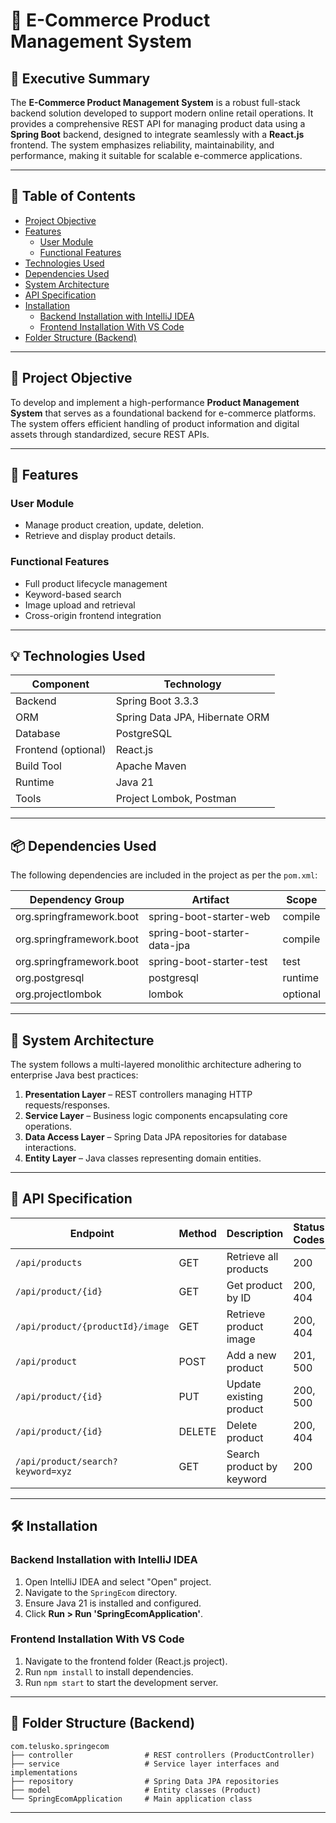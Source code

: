 # 🛒 E-Commerce Product Management System

## 📘 Executive Summary
The **E-Commerce Product Management System** is a robust full-stack backend solution developed to support modern online retail operations. It provides a comprehensive REST API for managing product data using a **Spring Boot** backend, designed to integrate seamlessly with a **React.js** frontend. The system emphasizes reliability, maintainability, and performance, making it suitable for scalable e-commerce applications.

---

## 📑 Table of Contents
- [Project Objective](#project-objective)
- [Features](#features)
  - [User Module](#user-module)
  - [Functional Features](#functional-features)
- [Technologies Used](#technologies-used)
- [Dependencies Used](#dependencies-used)
- [System Architecture](#system-architecture)
- [API Specification](#api-specification)
- [Installation](#installation)
  - [Backend Installation with IntelliJ IDEA](#backend-installation-with-intellij-idea)
  - [Frontend Installation With VS Code](#frontend-installation-with-vs-code)
- [Folder Structure (Backend)](#folder-structure-backend)

---

## 🎯 Project Objective
To develop and implement a high-performance **Product Management System** that serves as a foundational backend for e-commerce platforms. The system offers efficient handling of product information and digital assets through standardized, secure REST APIs.

---

## 🔧 Features
### User Module
- Manage product creation, update, deletion.
- Retrieve and display product details.

### Functional Features
- Full product lifecycle management
- Keyword-based search
- Image upload and retrieval
- Cross-origin frontend integration

---

## 💡 Technologies Used
| Component           | Technology                     |
| -------------------| ------------------------------ |
| Backend            | Spring Boot 3.3.3              |
| ORM                | Spring Data JPA, Hibernate ORM |
| Database           | PostgreSQL                     |
| Frontend (optional)| React.js                       |
| Build Tool         | Apache Maven                   |
| Runtime            | Java 21                        |
| Tools              | Project Lombok, Postman        |

---

## 📦 Dependencies Used
The following dependencies are included in the project as per the `pom.xml`:

| Dependency Group             | Artifact                          | Scope     |
|-----------------------------|-----------------------------------|-----------|
| org.springframework.boot    | spring-boot-starter-web           | compile   |
| org.springframework.boot    | spring-boot-starter-data-jpa      | compile   |
| org.springframework.boot    | spring-boot-starter-test          | test      |
| org.postgresql              | postgresql                        | runtime   |
| org.projectlombok           | lombok                             | optional  |

---

## 🧱 System Architecture
The system follows a multi-layered monolithic architecture adhering to enterprise Java best practices:

1. **Presentation Layer** – REST controllers managing HTTP requests/responses.
2. **Service Layer** – Business logic components encapsulating core operations.
3. **Data Access Layer** – Spring Data JPA repositories for database interactions.
4. **Entity Layer** – Java classes representing domain entities.

---

## 🔗 API Specification
| Endpoint                          | Method | Description               | Status Codes |
| --------------------------------- | ------ | ------------------------- | ------------ |
| `/api/products`                   | GET    | Retrieve all products     | 200          |
| `/api/product/{id}`               | GET    | Get product by ID         | 200, 404     |
| `/api/product/{productId}/image`  | GET    | Retrieve product image    | 200, 404     |
| `/api/product`                    | POST   | Add a new product         | 201, 500     |
| `/api/product/{id}`               | PUT    | Update existing product   | 200, 500     |
| `/api/product/{id}`               | DELETE | Delete product            | 200, 404     |
| `/api/product/search?keyword=xyz` | GET    | Search product by keyword | 200          |

---

## 🛠 Installation
### Backend Installation with IntelliJ IDEA
1. Open IntelliJ IDEA and select "Open" project.
2. Navigate to the `SpringEcom` directory.
3. Ensure Java 21 is installed and configured.
4. Click **Run > Run 'SpringEcomApplication'**.

### Frontend Installation With VS Code
1. Navigate to the frontend folder (React.js project).
2. Run `npm install` to install dependencies.
3. Run `npm start` to start the development server.

---

## 📂 Folder Structure (Backend)
```plaintext
com.telusko.springecom
├── controller                # REST controllers (ProductController)
├── service                   # Service layer interfaces and implementations
├── repository                # Spring Data JPA repositories
├── model                     # Entity classes (Product)
└── SpringEcomApplication     # Main application class
```
---
